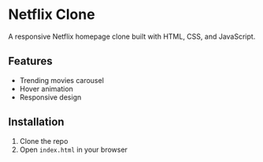 # Netflix Clone

A responsive Netflix homepage clone built with HTML, CSS, and JavaScript.

## Features
- Trending movies carousel
- Hover animation
- Responsive design

## Installation
1. Clone the repo
2. Open `index.html` in your browser
